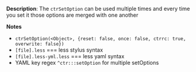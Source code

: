 __Description__: The `ctrSetOption` can be used multiple times and every time you set it those options are merged with one another

__Notes__

+ `ctrSetOption(<Object>, {reset: false, once: false, ctrrc: true, overwrite: false})`
+ `[file].less` === less stylus syntax
+ `[file].less-yml.less` === less yaml syntax
+ YAML key regex `^ctr:::setOption` for multiple setOptions
